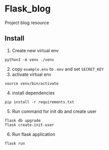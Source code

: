 # Flask_blog
Project blog resource

## Install 
1. Create new virtual env
```shell
python3 -m venv ./venv
```
2. copy `example.env` to `.env` and set `SECRET_KEY`
3. activate virtual env
```shell
source venv/bin/activate
```
4. install dependencies
```shell
pip install -r requirements.txt
```
5. Run command for init db and create user
```shell
flask db upgrade
flask create-init-user
```
6. Run flask application
```shell
flask run
```